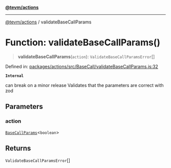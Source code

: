 [**@tevm/actions**](../README.md)

***

[@tevm/actions](../globals.md) / validateBaseCallParams

# Function: validateBaseCallParams()

> **validateBaseCallParams**(`action`): `ValidateBaseCallParamsError`[]

Defined in: [packages/actions/src/BaseCall/validateBaseCallParams.js:32](https://github.com/evmts/tevm-monorepo/blob/main/packages/actions/src/BaseCall/validateBaseCallParams.js#L32)

**`Internal`**

can break on a minor release
Validates that the parameters are correct with zod

## Parameters

### action

[`BaseCallParams`](../type-aliases/BaseCallParams.md)\<`boolean`\>

## Returns

`ValidateBaseCallParamsError`[]
